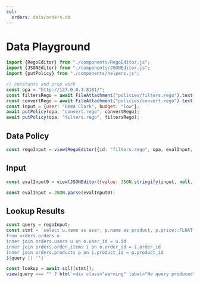 ```yaml
---
sql:
  orders: data/orders.db
---
```

# Data Playground

```js
import {RegoEditor} from "./components/RegoEditor.js";
import {JSONEditor} from "./components/JSONEditor.js";
import {putPolicy} from "./components/helpers.js";

// constants and prep work
const opa = "http://127.0.0.1:8181/";
const filtersRego = await FileAttachment("policies/filters.rego").text();
const convertRego = await FileAttachment("policies/convert.rego").text();
const input = {user: "Emma Clark", budget: "low"};
await putPolicy(opa, "convert.rego", convertRego);
await putPolicy(opa, "filters.rego", filtersRego);
```


<div class="grid grid-cols-3">
<div class="card grid-colspan-2">
<h2>Data Policy</h2>

```js
const regoInput = view(RegoEditor({id: "filters.rego", opa, evalInput, rego: filtersRego}));
```
</div>
<div class="card">
<h2>Input</h2>

```js
const evalInput0 = view(JSONEditor({value: JSON.stringify(input, null, 2)}));
```

```js
const evalInput = JSON.parse(evalInput0);
```
</div>
</div>


<div class="grid grid-cols-2">
<div class="card grid-colspan-2">
<h2>Lookup Results</h2>

```js
const query = regoInput;
const stmt = `select u.name as user, p.name as product, p.price::FLOAT as price
from orders.orders o
inner join orders.users u on o.user_id = u.id
inner join orders.order_items i on o.order_id = i.order_id
inner join orders.products p on i.product_id = p.product_id
${query || ''}`
```

```js
const lookup = await sql([stmt]);
view(query === "" ? html`<div class="warning" label="No query produced">Check errors in editor</div>` : Inputs.table(lookup));
```
</div>
</div>
